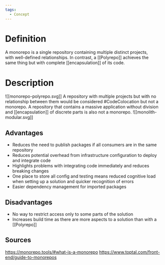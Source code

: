 ```yaml
---
tags:
  - Concept
---
```

# Definition
A monorepo is a single repository containing multiple distinct projects, with well-defined relationships. In contrast, a [[Polyrepo]] achieves the same thing but with complete [[encapsulation]] of its code.

# Description
![[monorepo-polyrepo.svg]]
A repository with multiple projects but with no relationship between them would be considered #CodeColocation but not a monorepo. A repository that contains a massive application without division and [[encapsulation]] of discrete parts is also not a monorepo.
![[monolith-modular.svg]]
## Advantages
- Reduces the need to publish packages if all consumers are in the same repository
- Reduces potential overhead from infrastructure configuration to deploy and integrate code
- Highlights problems with integrating code immediately and reduces breaking changes
- One place to store all config and testing means reduced cognitive load when setting up a solution and quicker recognition of errors
- Easier dependency management for imported packages
## Disadvantages
- No way to restrict access only to some parts of the solution
- Increases build time as there are more aspects to a solution than with a [[Polyrepo]]

## Sources 
https://monorepo.tools/#what-is-a-monorepo
https://www.toptal.com/front-end/guide-to-monorepos
